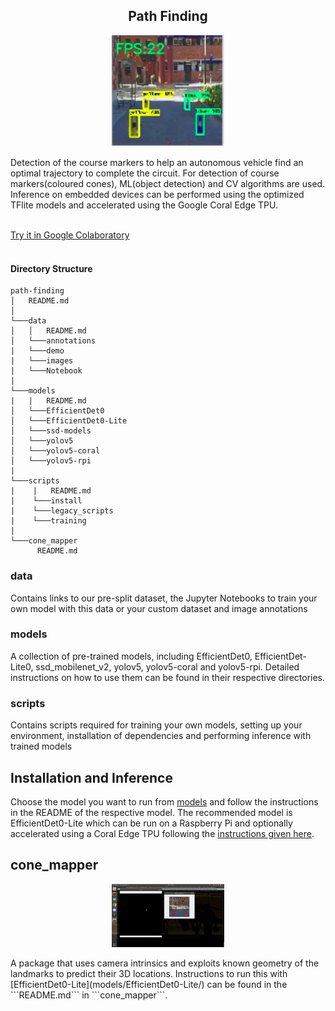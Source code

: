 ## <div align="center">Path Finding</div>
<p align="center">
  <img src="data/demo/landmark_detection.png" alt="cone detection image" width=180/>
</p>
Detection of the course markers to help an autonomous vehicle find an optimal trajectory to complete the circuit. For detection of course markers(coloured cones), ML(object detection) and CV algorithms are used. Inference on embedded devices can be performed using the optimized TFlite models and accelerated using the Google Coral Edge TPU.<br><br>

[Try it in Google Colaboratory](data/Notebook/OSAVC_Path_Finding.ipynb)<br><br>

#### Directory Structure
```
path-finding
│   README.md    
│
└───data
│   │   README.md  
│   └───annotations
|   └───demo
|   └───images
|   └───Notebook
|
└───models
|   |   README.md
│   └───EfficientDet0
│   └───EfficientDet0-Lite
│   └───ssd-models
│   └───yolov5
│   └───yolov5-coral
│   └───yolov5-rpi
|      
└───scripts
|    |   README.md
|    └───install
|    └───legacy_scripts
|    └───training
|
└───cone_mapper
      README.md
```
### data
Contains links to our pre-split dataset, the Jupyter Notebooks to train your own model with this data or your custom dataset and image annotations 

### models
A collection of pre-trained models, including EfficientDet0, EfficientDet-Lite0, ssd_mobilenet_v2, yolov5, yolov5-coral and yolov5-rpi. Detailed instructions on how to use them can be found in their respective directories.

### scripts
Contains scripts required for training your own models, setting up your environment, installation of dependencies and performing inference with trained models

## Installation and Inference
Choose the model you want to run from [models](models) and follow the instructions in the README of the respective model. The recommended model is EfficientDet0-Lite which can be run on a Raspberry Pi and optionally accelerated using a Coral Edge TPU following the [instructions given here](models/EfficientDet0-Lite/). 

## cone_mapper
<p align="center">
  <img src="data/demo/cone_map.png" alt="cone map image" width=180/>
</p>
A package that uses camera intrinsics and exploits known geometry of the landmarks to predict their 3D locations. Instructions to run this with [EfficientDet0-Lite](models/EfficientDet0-Lite/) can be found in the ```README.md``` in ```cone_mapper```.
